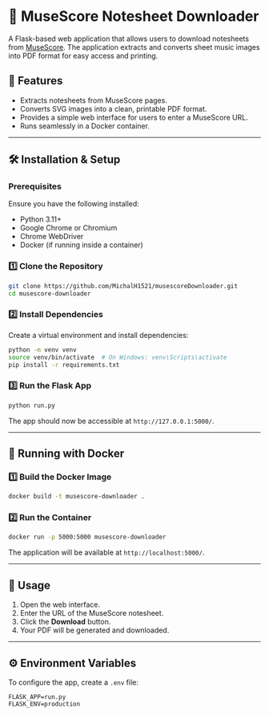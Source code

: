 # 🎼 MuseScore Notesheet Downloader

A Flask-based web application that allows users to download notesheets from [MuseScore](https://musescore.com/). The application extracts and converts sheet music images into PDF format for easy access and printing.

## 🚀 Features
- Extracts notesheets from MuseScore pages.
- Converts SVG images into a clean, printable PDF format.
- Provides a simple web interface for users to enter a MuseScore URL.
- Runs seamlessly in a Docker container.

---

## 🛠 Installation & Setup

### Prerequisites
Ensure you have the following installed:
- Python 3.11+
- Google Chrome or Chromium
- Chrome WebDriver
- Docker (if running inside a container)

### 1️⃣ Clone the Repository
```bash
git clone https://github.com/MichalH1521/musescoreDownloader.git
cd musescore-downloader
```

### 2️⃣ Install Dependencies
Create a virtual environment and install dependencies:
```bash
python -m venv venv
source venv/bin/activate  # On Windows: venv\Scripts\activate
pip install -r requirements.txt
```

### 3️⃣ Run the Flask App
```bash
python run.py
```
The app should now be accessible at `http://127.0.0.1:5000/`.

---

## 🐳 Running with Docker

### 1️⃣ Build the Docker Image
```bash
docker build -t musescore-downloader .
```

### 2️⃣ Run the Container
```bash
docker run -p 5000:5000 musescore-downloader
```

The application will be available at `http://localhost:5000/`.

---

## 📜 Usage
1. Open the web interface.
2. Enter the URL of the MuseScore notesheet.
3. Click the **Download** button.
4. Your PDF will be generated and downloaded.

---

## ⚙️ Environment Variables
To configure the app, create a `.env` file:
```
FLASK_APP=run.py
FLASK_ENV=production
```
